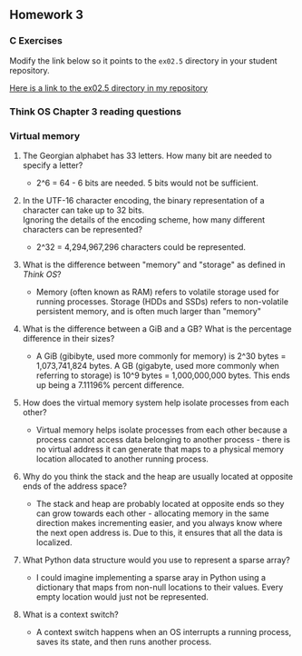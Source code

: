## Homework 3

### C Exercises

Modify the link below so it points to the `ex02.5` directory in your
student repository.

[Here is a link to the ex02.5 directory in my repository](https://github.com/YOUR_GITHUB_USERNAME_HERE/ExercisesInC/tree/master/exercises/ex02.5)

### Think OS Chapter 3 reading questions

### Virtual memory

1) The Georgian alphabet has 33 letters.  How many bit are needed to specify a letter?

    - 2^6 = 64 - 6 bits are needed. 5 bits would not be sufficient. 

2) In the UTF-16 character encoding, the binary representation of a character can take up to 32 bits.  
Ignoring the details of the encoding scheme, how many different characters can be represented?

    - 2^32 = 4,294,967,296 characters could be represented. 

3) What is the difference between "memory" and "storage" as defined in *Think OS*?

    - Memory (often known as RAM) refers to volatile storage used for running processes. Storage (HDDs and SSDs) refers to non-volatile persistent memory, and is often much larger than "memory"

4) What is the difference between a GiB and a GB?  What is the percentage difference in their sizes?

    - A GiB (gibibyte, used more commonly for memory) is 2^30 bytes = 1,073,741,824 bytes. A GB (gigabyte, used more commonly when referring to storage) is 10^9 bytes = 1,000,000,000 bytes. This ends up being a 7.11196% percent difference. 

5) How does the virtual memory system help isolate processes from each other?

    - Virtual memory helps isolate processes from each other because a process cannot access data belonging to another process - there is no virtual address it can generate that maps to a physical memory location allocated to another running process.

6) Why do you think the stack and the heap are usually located at opposite ends of the address space?

    - The stack and heap are probably located at opposite ends so they can grow towards each other - allocating memory in the same direction makes incrementing easier, and you always know where the next open address is. Due to this, it ensures that all the data is localized.

7) What Python data structure would you use to represent a sparse array?

    - I could imagine implementing a sparse aray in Python using a dictionary that maps from non-null locations to their values. Every empty location would just not be represented.

8) What is a context switch?

    - A context switch happens when an OS interrupts a running process, saves its state, and then runs another process.

